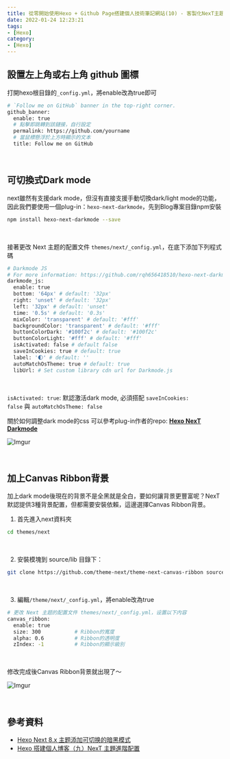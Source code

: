 ```yaml
---
title: 從零開始使用Hexo + Github Page搭建個人技術筆記網站(10) - 客製化NexT主題：美化NexT背景主題
date: 2022-01-24 12:23:21
tags:
- [Hexo]
category:
- [Hexo]
---
```


## **設置左上角或右上角 github 圖標**

打開hexo根目錄的`_config.yml`，將enable改為true即可

```bash
# `Follow me on GitHub` banner in the top-right corner.
github_banner:
  enable: true
  # 點擊即跳轉到該鏈接，自行設定
  permalink: https://github.com/yourname
  # 當鼠標懸浮於上方時顯示的文本
  title: Follow me on GitHub
```

<!-- more -->

<br/>

## **可切換式Dark mode**

next雖然有支援dark mode，但沒有直接支援手動切換dark/light mode的功能，因此我們要使用一個plug-in：`hexo-next-darkmode`，先到Blog專案目錄npm安裝

```bash
npm install hexo-next-darkmode --save
```

<br/>

接著更改 Next 主题的配置文件 `themes/next/_config.yml`，在底下添加下列程式碼

```bash
# Darkmode JS
# For more information: https://github.com/rqh656418510/hexo-next-darkmode, https://github.com/sandoche/Darkmode.js
darkmode_js:
  enable: true
  bottom: '64px' # default: '32px'
  right: 'unset' # default: '32px'
  left: '32px' # default: 'unset'
  time: '0.5s' # default: '0.3s'
  mixColor: 'transparent' # default: '#fff'
  backgroundColor: 'transparent' # default: '#fff'
  buttonColorDark: '#100f2c' # default: '#100f2c'
  buttonColorLight: '#fff' # default: '#fff'
  isActivated: false # default false
  saveInCookies: true # default: true
  label: '🌓' # default: ''
  autoMatchOsTheme: true # default: true
  libUrl: # Set custom library cdn url for Darkmode.js
```

<br/>

`isActivated: true`: 默認激活dark mode, 必須搭配 `saveInCookies: false` 與 `autoMatchOsTheme: false`

關於如何調整dark mode的css 可以參考plug-in作者的repo: **[Hexo NexT Darkmode](https://github.com/rqh656418510/hexo-next-darkmode)**

![Imgur](https://i.imgur.com/HlhDqFH.png)

<br/>

## **加上Canvas Ribbon背景**

加上dark mode後現在的背景不是全黑就是全白，要如何讓背景更豐富呢？NexT 默認提供3種背景配置，但都需要安裝依賴，這邊選擇Canvas Ribbon背景。

1. 首先進入next資料夾

```bash
cd themes/next
```
<br/>

2. 安裝模塊到 source/lib 目錄下：

```bash
git clone https://github.com/theme-next/theme-next-canvas-ribbon source/lib/canvas-ribbon
```

<br/>

3. 編輯`/theme/next/_config.yml`，將enable改為true

```bash
# 更改 Next 主题的配置文件 themes/next/_config.yml，设置以下内容
canvas_ribbon:
  enable: true
  size: 300           # Ribbon的寬度
  alpha: 0.6          # Ribbon的透明度
  zIndex: -1          # Ribbon的顯示級別
```

<br/>

修改完成後Canvas Ribbon背景就出現了～

![Imgur](https://i.imgur.com/vN40tT5.png)

<br/>

## **參考資料**

- [Hexo Next 8.x 主题添加可切换的暗黑模式](https://www.techgrow.cn/posts/abf4aee1.html)
- [Hexo 搭建個人博客（九）NexT 主題進階配置](https://www.twblogs.net/a/5ef7dc58f638e9bb9bd55a57)